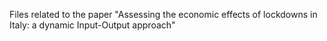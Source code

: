 Files related to the paper "Assessing the economic effects of lockdowns in Italy: a dynamic Input-Output approach"
